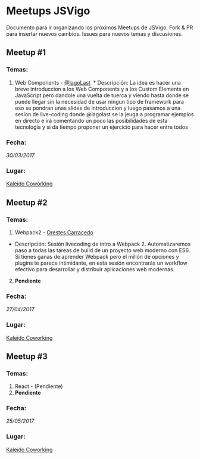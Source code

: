 # Meetups JSVigo

Documento para ir organizando los próximos Meetups de JSVigo. Fork & PR para insertar nuevos cambios. Issues para nuevos temas y discusiones.


## Meetup #1
### Temas:

1. Web Components - [@IagoLast](https://twitter.com/iagolast)
  * Descripción: La idea es hacer una breve introduccion a los Web Components y a los Custom Elements en JavaScript pero dandole una vuelta de tuerca y viendo hasta donde se puede llegar sin la necesidad de usar ningun tipo de framework para eso se pondran unas slides de introduccion y luego pasamos a una sesion de live-coding donde @iagolast se la jeuga a programar ejemplos en directo e irá comentando un poco las posibilidades de esta tecnología y si da tiempo proponer un ejercicio para hacer entre todos

### Fecha:
*30/03/2017*

### Lugar:
[Kaleido Coworking](http://www.kaleidocoworking.com/)

## Meetup #2
### Temas:

1. Webpack2 - [Orestes Carracedo](https://twitter.com/orestesca)
  * Descripción: Sesión livecoding de intro a Webpack 2. Automatizaremos paso a todas las tareas de build de un proyecto web moderno con ES6. Si tienes ganas de aprender Webpack pero el millón de opciones y plugins te parece intimidante, en esta sesión encontrarás un workflow efectivo para desarrollar y distribuir aplicaciones web modernas.
2. **Pendiente**

### Fecha:
*27/04/2017*

### Lugar:
[Kaleido Coworking](http://www.kaleidocoworking.com/)

## Meetup #3
### Temas:

1. React - (Pendiente)
2. **Pendiente**

### Fecha:
*25/05/2017*

### Lugar:
[Kaleido Coworking](http://www.kaleidocoworking.com/)
